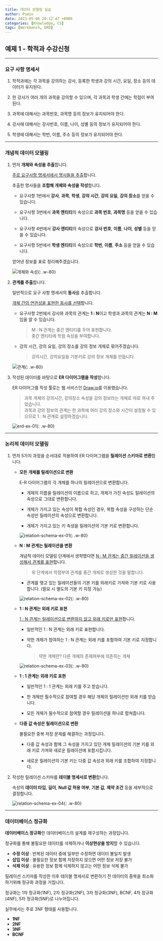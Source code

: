 ```yaml
---
title: 데이터 모델링 실습
author: Psmin
data: 2023-05-06 20:12:47 +0900
categories: [Knowledge, CS]
tags: [Workbench, ERD]
---
```


## 예제 1 - 학적과 수강신청

---

### 요구 사항 명세서

1. 학적과에는 각 과목을 강의하는 강사, 등록한 학생과 강의 시간, 요일, 장소 등의 데이터가 유지된다.

2. 한 강사가 여러 개의 과목을 강의할 수 있으며, 각 과목과 학생 간에는 학점이 부여된다.

3. 과목에 대해서는 과목번호, 과목명 등의 정보가 유지되어야 한다.

4. 강사에 대해서는 강사번호, 이름, 나이, 성별 등의 정보가 유지되어야 한다.

5. 학생에 대해서는 학번, 이름, 주소 등의 정보가 유지되어야 한다.

---

### 개념적 데이터 모델링

1. 먼저 **개체와 속성을 추출**합니다.

   <u>주로 요구사항 명세서에서 명사들을 추출</u>합니다.

   추출한 명사들을 **조합해 개체와 속성을 작성**합니다.

   - 요구사항 1번에서 **강사**, **과목**, **학생**, **강의 시간**, **강의 요일**, **강의 장소**를 얻을 수 있습니다.

   - 요구사항 3번에서 **과목 엔티티**의 속성으로 **과목 번호**, **과목명** 등을 얻을 수 있습니다.

   - 요구사항 4번에서 **강사 엔티티**의 속성으로 **강사 번호**, **이름**, **나이**, **성별** 등을 얻을 수 있습니다.

   - 요구사항 5번에서 **학생 엔티티**의 속성으로 **학번**, **이름**, **주소** 등을 얻을 수 있습니다.

   얻어낸 정보를 표로 정리해주겠습니다.

   ![개체와 속성](/assets/img/conceptual-ex-01.png){: .w-80}

2. **관계를 추출**합니다.

   일반적으로 요구 사항 명세서의 **동사**를 추출합니다.

   <u>개체 간의 연관성을 표현한 동사를 선택</u>합니다.

   - 요구사항 2번에서 강사와 과목의 관계는 **1 : N**이고 학생과 과목의 관계는 **N : M**임을 알 수 있습니다.

     > M : N 관계는 중간 엔티티를 두어 표현합니다.  
     > 중간 엔티티에 학점 속성을 부여합니다.

   - 강의 시간, 강의 요일, 강의 장소를 강의 정보 개체로 묶어주겠습니다.

     > 강의시간, 강의요일을 기본키로 강의 정보 개체를 만듭니다.

   ![관계](/assets/img/logical-ex-01.png){: .w-80}

3. 작성된 데이터를 바탕으로 **ER 다이어그램을 작성**합니다.

   ER 다이어그램 작성 툴로는 웹 서비스인 [Draw.io](https://app.diagrams.net/)를 이용했습니다.

   > 과목 개체의 강의시간, 강의장소 속성을 강의 정보라는 개체로 따로 꺼내 주었습니다.  
   > 과목과 강의 정보의 관계는 한 과목에 여러 강의 장소와 시간이 설정될 수 있으므로 1 : N 관계로 설정하겠습니다.

   ![erd-ex-01](/assets/img/erd-ex-01.png){: .w-80}

---

### 논리적 데이터 모델링

1. 먼저 5가지 과정을 순서대로 적용하여 ER 다이어그램을 **릴레이션 스키마로 변환**합니다.

   - **모든 개체를 릴레이션으로 변환**

     E-R 다이어그램의 각 개체를 하나의 릴레이션으로 변환합니다.

     - 개체의 이름을 릴레이션의 이름으로 하고, 개체가 가진 속성도 릴레이션의 속성으로 그대로 변환합니다.

     - 개체가 가지고 있는 속성이 복합 속성인 경우, 복합 속성을 구성하는 단순 속성만 릴레이션의 속성으로 변환합니다.

     - 개체가 가지고 있는 키 속성을 릴레이션의 기본 키로 변환합니다.

     ![relation-schema-ex-01](/assets/img/relation-schema-ex-01.png){: .w-80}

   - **N : M 관계는 릴레이션을 변환**

     개념적 데이터 모델링 단계에서 생햑했다면 <u>N : M 관계는 중간 릴레이션을 생성해서 관계를 표현</u>합니다.

     > 위 단계에서 학점부여 관계를 중간 개체로 생성한 것을 말합니다.

     - 관계를 맺고 있는 릴레이션들의 기본 키를 외래키로 가져와 기본 키로 사용합니다.
       (필요 시 별도의 기본 키 지정 가능)

     ![relation-schema-ex-02](/assets/img/relation-schema-ex-02.png){: .w-80}

   - **1 : N 관계는 외래 키로 표현**

     <u>1 : N 관계는 릴레이션으로 변환하지 않고 외래 키로만 표현</u>합니다.

     - 일반적인 1 : N 관계는 외래 키로 표현합니다.

     - 약한 개체가 참여하는 1 : N 관계는 외래 키를 포함하여 기본 키로 지정합니다.

       > 약한 걔체란?
       > 다른 개체의 존재여부에 의존하는 개체

     ![relation-schema-ex-03](/assets/img/relation-schema-ex-03.png){: .w-80}

   - **1 : 1 관계는 외래 키로 표현**

     - 일반적인 1 : 1 관계는 외래 키를 주고 받습니다.

     - 한 개체만 필수적으로 참여할 경우 해당 개체의 릴레이션만 외래 키를 받습니다.

     - 모든 개체가 필수적으로 참여할 경우 릴레이션을 하나로 합쳐줍니다.

   - **다중 값 속성은 릴레이션으로 변환**

     불필요한 중복 저장 문제를 해결하는 과정입니다.

     - 다중 값 속성과 함께 그 속성을 가지고 있던 개체 릴레이션의 기본 키를 외래 키로 가져와 새로운 릴레이션에 포함시킵니다.

     - 새로운 릴레이션의 기본 키는 다중 값 속성과 외래 키를 조합하여 지정합니다.

2. 작성한 릴레이션 스키마를 **테이블 명세서로 변환**합니다.

   속성의 **데이터 타입**, **길이**, **Null 값 허용 여부**, **기본 값**, **제약 조건** 등을 세부적으로 결정합니다.

   ![relation-schema-ex-04](/assets/img/relation-schema-ex-04.png){: .w-80}

---

### 데이터베이스 정규화

**데이터베이스 정규화**란 데이터베이스의 설계를 재구성하는 과정입니다.

정규화를 통해 불필요한 데이터를 삭제하거나 **이상현상을 방지**할 수 있습니다.

- **수정 이상** : 반복된 데이터 중에 일부만 수정하면 데이터 불일치 발생
- **삽입 이상** : 불필요한 정보 함께 저장하지 않으면 어떤 정보 저장 불가
- **삭제 이상** : 유용한 정보 함께 삭제하지 않고는 어떤 정보 삭제 불가

릴레이션 스키마를 작성한 이후 테이블 명세서로 변환하기 전 데이터의 중복을 최소화 하기위해 정규화 과정을 거칩니다.

정규화는 1차 정규화(1NF), 2차 정규화(2NF), 3차 정규화(3NF), BCNF, 4차 정규화(4NF), 5차 정규화(5NF)로 나누어집니다.

실무에서는 주로 3NF 형태를 사용합니다.

- **1NF**
- **2NF**
- **3NF**
- **BCNF**
